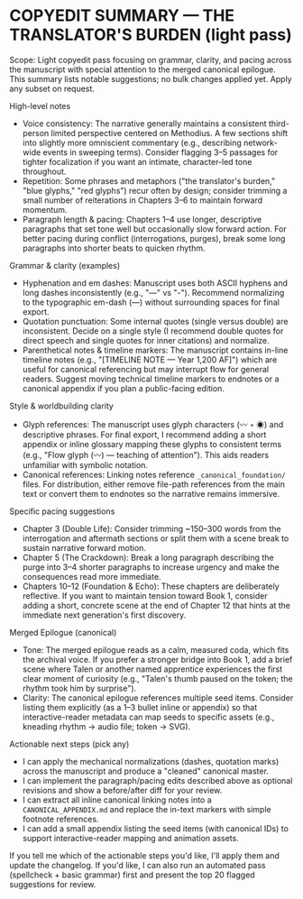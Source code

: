 # COPYEDIT SUMMARY — THE TRANSLATOR'S BURDEN (light pass)

Scope: Light copyedit pass focusing on grammar, clarity, and pacing across the manuscript with special attention to the merged canonical epilogue. This summary lists notable suggestions; no bulk changes applied yet. Apply any subset on request.

High-level notes
- Voice consistency: The narrative generally maintains a consistent third-person limited perspective centered on Methodius. A few sections shift into slightly more omniscient commentary (e.g., describing network-wide events in sweeping terms). Consider flagging 3–5 passages for tighter focalization if you want an intimate, character-led tone throughout.
- Repetition: Some phrases and metaphors ("the translator's burden," "blue glyphs," "red glyphs") recur often by design; consider trimming a small number of reiterations in Chapters 3–6 to maintain forward momentum.
- Paragraph length & pacing: Chapters 1–4 use longer, descriptive paragraphs that set tone well but occasionally slow forward action. For better pacing during conflict (interrogations, purges), break some long paragraphs into shorter beats to quicken rhythm.

Grammar & clarity (examples)
- Hyphenation and em dashes: Manuscript uses both ASCII hyphens and long dashes inconsistently (e.g., "—" vs "-"). Recommend normalizing to the typographic em-dash (—) without surrounding spaces for final export.
- Quotation punctuation: Some internal quotes (single versus double) are inconsistent. Decide on a single style (I recommend double quotes for direct speech and single quotes for inner citations) and normalize.
- Parenthetical notes & timeline markers: The manuscript contains in-line timeline notes (e.g., "[TIMELINE NOTE — Year 1,200 AF]") which are useful for canonical referencing but may interrupt flow for general readers. Suggest moving technical timeline markers to endnotes or a canonical appendix if you plan a public-facing edition.

Style & worldbuilding clarity
- Glyph references: The manuscript uses glyph characters (〰 ◦ ◉) and descriptive phrases. For final export, I recommend adding a short appendix or inline glossary mapping these glyphs to consistent terms (e.g., "Flow glyph (〰) — teaching of attention"). This aids readers unfamiliar with symbolic notation.
- Canonical references: Linking notes reference `_canonical_foundation/` files. For distribution, either remove file-path references from the main text or convert them to endnotes so the narrative remains immersive.

Specific pacing suggestions
- Chapter 3 (Double Life): Consider trimming ~150–300 words from the interrogation and aftermath sections or split them with a scene break to sustain narrative forward motion.
- Chapter 5 (The Crackdown): Break a long paragraph describing the purge into 3–4 shorter paragraphs to increase urgency and make the consequences read more immediate.
- Chapters 10–12 (Foundation & Echo): These chapters are deliberately reflective. If you want to maintain tension toward Book 1, consider adding a short, concrete scene at the end of Chapter 12 that hints at the immediate next generation's first discovery.

Merged Epilogue (canonical)
- Tone: The merged epilogue reads as a calm, measured coda, which fits the archival voice. If you prefer a stronger bridge into Book 1, add a brief scene where Talen or another named apprentice experiences the first clear moment of curiosity (e.g., "Talen's thumb paused on the token; the rhythm took him by surprise").
- Clarity: The canonical epilogue references multiple seed items. Consider listing them explicitly (as a 1–3 bullet inline or appendix) so that interactive-reader metadata can map seeds to specific assets (e.g., kneading rhythm → audio file; token → SVG).

Actionable next steps (pick any)
- I can apply the mechanical normalizations (dashes, quotation marks) across the manuscript and produce a "cleaned" canonical master.
- I can implement the paragraph/pacing edits described above as optional revisions and show a before/after diff for your review.
- I can extract all inline canonical linking notes into a `CANONICAL_APPENDIX.md` and replace the in-text markers with simple footnote references.
- I can add a small appendix listing the seed items (with canonical IDs) to support interactive-reader mapping and animation assets.

If you tell me which of the actionable steps you'd like, I'll apply them and update the changelog. If you'd like, I can also run an automated pass (spellcheck + basic grammar) first and present the top 20 flagged suggestions for review.
